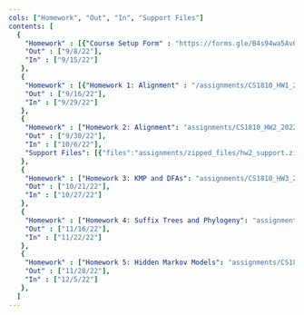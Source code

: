 ```yaml
---
cols: ["Homework", "Out", "In", "Support Files"]
contents: [
  {
    "Homework" : [{"Course Setup Form" : "https://forms.gle/B4s94wa5Av6u4DGq7"}],
    "Out" : ["9/8/22"],
    "In" : ["9/15/22"]
   },
   {
    "Homework" : [{"Homework 1: Alignment" : "/assignments/CS1810_HW1_2022.pdf"}],
    "Out" : ["9/16/22"],
    "In" : ["9/29/22"]
   },
   {
    "Homework" : ["Homework 2: Alignment": "assignments/CS1810_HW2_2022.pdf"],
    "Out" : ["9/30/22"],
    "In" : ["10/6/22"],
    "Support Files": [{"files":"assignments/zipped_files/hw2_support.zip"}]
   },
   {
    "Homework" : ["Homework 3: KMP and DFAs": "assignments/CS1810_HW3_2022.pdf"],
    "Out" : ["10/21/22"],
    "In" : ["10/27/22"]
   },
   {
    "Homework" : ["Homework 4: Suffix Trees and Phylogeny": "assignments/CS1810_HW4_2022.pdf"],
    "Out" : ["11/16/22"],
    "In" : ["11/22/22"]
   },
   {
    "Homework" : ["Homework 5: Hidden Markov Models": "assignments/CS1810_HW5_2022.pdf"],
    "Out" : ["11/28/22"],
    "In" : ["12/5/22"]
   },
  ]
---
```

<!-- link format (include braces) {"Homework 1: Alignment": "https://google.com"} -->
